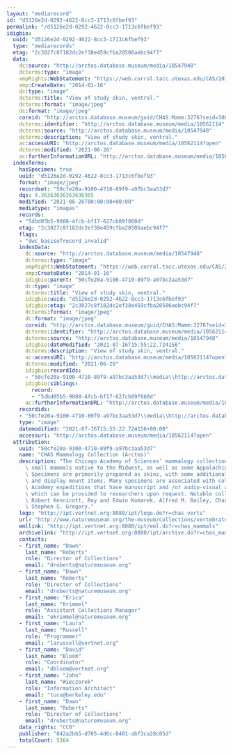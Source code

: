 ```yaml
---
layout: "mediarecord"
id: "d5126e2d-0292-4622-8cc3-1713c6fbef93"
permalink: "/d5126e2d-0292-4622-8cc3-1713c6fbef93"
idigbio:
  uuid: "d5126e2d-0292-4622-8cc3-1713c6fbef93"
  type: "mediarecords"
  etag: "2c3027c8f182dc2ef38e459cfba20506aebc94f7"
  data:
    dc:source: "http://arctos.database.museum/media/10547948"
    dcterms:type: "image"
    xmpRights:WebStatement: "https://web.corral.tacc.utexas.edu/CAS/20161217-02/jpg/chas_mamm_3276.3.jpg"
    xmp:CreateDate: "2014-01-16"
    dc:type: "image"
    dcterms:title: "View of study skin, ventral."
    dcterms:format: "image/jpeg"
    dc:format: "image/jpeg"
    coreid: "http://arctos.database.museum/guid/CHAS:Mamm:3276?seid=3087471"
    dcterms:identifier: "http://arctos.database.museum/media/10562114"
    dcterms:source: "http://arctos.database.museum/media/10547948"
    dcterms:description: "View of study skin, ventral."
    ac:accessURI: "http://arctos.database.museum/media/10562114?open"
    dcterms:modified: "2021-06-26"
    ac:furtherInformationURL: "http://arctos.database.museum/media/10562114"
  indexTerms:
    hasSpecimen: true
    uuid: "d5126e2d-0292-4622-8cc3-1713c6fbef93"
    format: "image/jpeg"
    recordset: "50cfe20a-9100-4710-89f9-a97bc3aa53d7"
    dqs: 0.36363636363636365
    modified: "2021-06-26T00:00:00+00:00"
    mediatype: "images"
    records:
    - "5dbd05b5-9088-4fcb-bf17-627cb09f860d"
    etag: "2c3027c8f182dc2ef38e459cfba20506aebc94f7"
    flags:
    - "dwc_basisofrecord_invalid"
    indexData:
      dc:source: "http://arctos.database.museum/media/10547948"
      dcterms:type: "image"
      xmpRights:WebStatement: "https://web.corral.tacc.utexas.edu/CAS/20161217-02/jpg/chas_mamm_3276.3.jpg"
      xmp:CreateDate: "2014-01-16"
      idigbio:parent: "50cfe20a-9100-4710-89f9-a97bc3aa53d7"
      dc:type: "image"
      dcterms:title: "View of study skin, ventral."
      idigbio:uuid: "d5126e2d-0292-4622-8cc3-1713c6fbef93"
      idigbio:etag: "2c3027c8f182dc2ef38e459cfba20506aebc94f7"
      dcterms:format: "image/jpeg"
      dc:format: "image/jpeg"
      coreid: "http://arctos.database.museum/guid/CHAS:Mamm:3276?seid=3087471"
      dcterms:identifier: "http://arctos.database.museum/media/10562114"
      dcterms:source: "http://arctos.database.museum/media/10547948"
      idigbio:dateModified: "2021-07-16T15:55:22.724156"
      dcterms:description: "View of study skin, ventral."
      ac:accessURI: "http://arctos.database.museum/media/10562114?open"
      dcterms:modified: "2021-06-26"
      idigbio:recordIds:
      - "50cfe20a-9100-4710-89f9-a97bc3aa53d7\\media\\http://arctos.database.museum/media/10562114"
      idigbio:siblings:
        record:
        - "5dbd05b5-9088-4fcb-bf17-627cb09f860d"
      ac:furtherInformationURL: "http://arctos.database.museum/media/10562114"
    recordids:
    - "50cfe20a-9100-4710-89f9-a97bc3aa53d7\\media\\http://arctos.database.museum/media/10562114"
    type: "image"
    datemodified: "2021-07-16T15:55:22.724156+00:00"
    accessuri: "http://arctos.database.museum/media/10562114?open"
  attribution:
    uuid: "50cfe20a-9100-4710-89f9-a97bc3aa53d7"
    name: "CHAS Mammalogy Collection (Arctos)"
    description: "The Chicago Academy of Sciences’ mammalogy collection contains mostly\
      \ small mammals native to the Midwest, as well as some Appalachian species.\
      \ Specimens are primarily prepared as skins, with some additional osteological\
      \ and display mount items. Many specimens are associated with collectors or\
      \ Academy expeditions that have manuscript and /or audio-visual archival material,\
      \ which can be provided to researchers upon request. Notable collectors include\
      \ Robert Kennicott, Roy and Edwin Komarek, Alfred M. Bailey, Charles D. Brower,\
      \ Stephen S. Gregory."
    logo: "http://ipt.vertnet.org:8080/ipt/logo.do?r=chas_verts"
    url: "http://www.naturemuseum.org/the-museum/collections/vertebrates"
    emllink: "http://ipt.vertnet.org:8080/ipt/eml.do?r=chas_mammals"
    archivelink: "http://ipt.vertnet.org:8080/ipt/archive.do?r=chas_mammals"
    contacts:
    - first_name: "Dawn"
      last_name: "Roberts"
      role: "Director of Collections"
      email: "droberts@naturemuseum.org"
    - first_name: "Dawn"
      last_name: "Roberts"
      role: "Director of Collections"
      email: "droberts@naturemuseum.org"
    - first_name: "Erica"
      last_name: "Krimmel"
      role: "Assistant Collections Manager"
      email: "ekrimmel@naturemuseum.org"
    - first_name: "Laura"
      last_name: "Russell"
      role: "Programmer"
      email: "larussell@vertnet.org"
    - first_name: "David"
      last_name: "Bloom"
      role: "Coordinator"
      email: "dbloom@vertnet.org"
    - first_name: "John"
      last_name: "Wieczorek"
      role: "Information Architect"
      email: "tuco@berkeley.edu"
    - first_name: "Dawn"
      last_name: "Roberts"
      role: "Director of Collections"
      email: "droberts@naturemuseum.org"
    data_rights: "CC0"
    publisher: "842a2bb5-d705-4d6c-8401-abf3ca28c05d"
    totalCount: 5364
---
```

